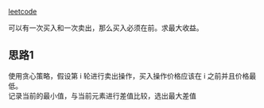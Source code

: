 [leetcode](https://leetcode.com/problems/best-time-to-buy-and-sell-stock/submissions/)

可以有一次买入和一次卖出，那么买入必须在前。求最大收益。

## 思路1
使用贪心策略，假设第 i 轮进行卖出操作，买入操作价格应该在 i 之前并且价格最低。  
记录当前的最小值，与当前元素进行差值比较，选出最大差值  

